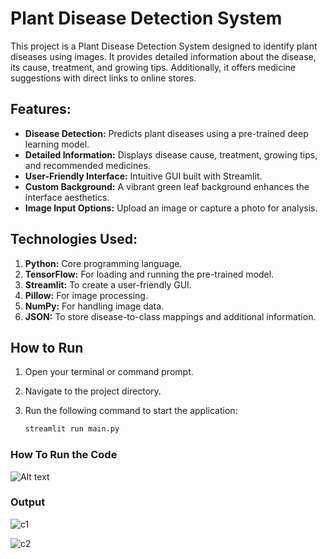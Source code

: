 # Plant Disease Detection System

This project is a Plant Disease Detection System designed to identify plant diseases using images. It provides detailed information about the disease, its cause, treatment, and growing tips. Additionally, it offers medicine suggestions with direct links to online stores.

## Features:
- **Disease Detection:** Predicts plant diseases using a pre-trained deep learning model.
- **Detailed Information:** Displays disease cause, treatment, growing tips, and recommended medicines.
- **User-Friendly Interface:** Intuitive GUI built with Streamlit.
- **Custom Background:** A vibrant green leaf background enhances the interface aesthetics.
- **Image Input Options:** Upload an image or capture a photo for analysis.

## Technologies Used:
1. **Python:** Core programming language.
2. **TensorFlow:** For loading and running the pre-trained model.
3. **Streamlit:** To create a user-friendly GUI.
4. **Pillow:** For image processing.
5. **NumPy:** For handling image data.
6. **JSON:** To store disease-to-class mappings and additional information.

## How to Run

1. Open your terminal or command prompt.
2. Navigate to the project directory.
3. Run the following command to start the application:

   ```bash
   streamlit run main.py
   
### How To Run the Code 
![Alt text](https://private-user-images.githubusercontent.com/160847000/386837600-d0fcfcf1-5aad-4a75-8fca-d3dc28a6a1ea.jpg?jwt=eyJhbGciOiJIUzI1NiIsInR5cCI6IkpXVCJ9.eyJpc3MiOiJnaXRodWIuY29tIiwiYXVkIjoicmF3LmdpdGh1YnVzZXJjb250ZW50LmNvbSIsImtleSI6ImtleTUiLCJleHAiOjE3MzE3NTI5NzMsIm5iZiI6MTczMTc1MjY3MywicGF0aCI6Ii8xNjA4NDcwMDAvMzg2ODM3NjAwLWQwZmNmY2YxLTVhYWQtNGE3NS04ZmNhLWQzZGMyOGE2YTFlYS5qcGc_WC1BbXotQWxnb3JpdGhtPUFXUzQtSE1BQy1TSEEyNTYmWC1BbXotQ3JlZGVudGlhbD1BS0lBVkNPRFlMU0E1M1BRSzRaQSUyRjIwMjQxMTE2JTJGdXMtZWFzdC0xJTJGczMlMkZhd3M0X3JlcXVlc3QmWC1BbXotRGF0ZT0yMDI0MTExNlQxMDI0MzNaJlgtQW16LUV4cGlyZXM9MzAwJlgtQW16LVNpZ25hdHVyZT1hMDg0ZDg1MTM5MzM2NmVhOGMyNmYzYzUzYzM2NzhiZWVkMmNlYWU1YTc0Yzc0ZmFjMjIxYjJhNDk4ODlkNTk3JlgtQW16LVNpZ25lZEhlYWRlcnM9aG9zdCJ9.1uO1FO5HhtHcM9ZjCFoNCambwLLlAvN6j8P0Oj3fTVg)

### Output
![c1](https://github.com/user-attachments/assets/0190cf9b-35aa-4ce5-bac6-6b2fdccdafd5)


![c2](https://github.com/user-attachments/assets/6758f8c8-0c89-45cd-8f50-bea124d18561)
